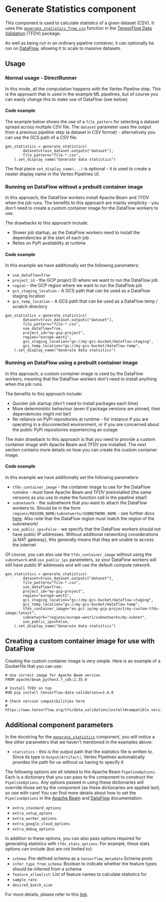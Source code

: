 # Generate Statistics component

This component is used to calculate statistics of a given dataset (CSV). It uses the [`generate_statistics_from_csv`](https://www.tensorflow.org/tfx/data_validation/api_docs/python/tfdv/generate_statistics_from_csv) function in the [TensorFlow Data Validation](https://www.tensorflow.org/tfx/guide/tfdv) (TFDV) package.

As well as being run in an ordinary pipeline container, it can optionally be run on [DataFlow](https://cloud.google.com/dataflow/), allowing it to scale to massive datasets.

## Usage

### Normal usage - DirectRunner

In this mode, all the computation happens with the Vertex Pipeline step. This is the approach that is used in the example ML pipelines, but of course you can easily change this to make use of DataFlow (see below).

#### Code example

The example below shows the use of a `file_pattern` for selecting a dataset spread across multiple CSV file. The `dataset` parameter uses the output from a previous pipeline step (a dataset in CSV format) - alternatively you can use the GCS path of a CSV file.

```
gen_statistics = generate_statistics(
        dataset=train_dataset.outputs["dataset"],
        file_pattern="file-*.csv",
    ).set_display_name("Generate data statistics")
```

The final piece `set_display_name(...)` is optional - it is used to create a neater display name in the Vertex Pipelines UI.

### Running on DataFlow without a prebuilt container image

In this approach, the DataFlow workers install Apache Beam and TFDV when the job runs. The benefits to this approach are mainly simplicity - you don't need to create a custom container image for the DataFlow workers to use.

The drawbacks to this approach include:

- Slower job startup, as the DataFlow workers need to install the dependencies at the start of each job
- Relies on PyPi availability at runtime

#### Code example

In this example we have additionally set the following parameters:

- `use_dataflow=True`
- `project_id` - the GCP project ID where we want to run the DataFlow job
- `region` - the GCP region where we want to run the DataFlow job
- `gcs_staging_location` - A GCS path that can be used as a DataFlow staging location
- `gcs_temp_location` - A GCS path that can be used as a DataFlow temp / scratch directory

```
gen_statistics = generate_statistics(
        dataset=train_dataset.outputs["dataset"],
        file_pattern="file-*.csv",
        use_dataflow=True,
        project_id="my-gcp-project",
        region="europe-west1",
        gcs_staging_location="gs://my-gcs-bucket/dataflow-staging",
        gcs_temp_location="gs://my-gcs-bucket/dataflow-temp",
    ).set_display_name("Generate data statistics")
```

### Running on DataFlow using a prebuilt container image

In this approach, a custom container image is used by the DataFlow workers, meaning that the DataFlow workers don't need to install anything when the job runs.

The benefits to this approach include:

- Quicker job startup (don't need to install packages each time)
- More deterministic behaviour (even if package versions are pinned, their dependencies might not be!)
- No reliance on PyPi repositories at runtime - for instance if you are operating in a disconnected environment, or if you are concerned about the public PyPi repositories experiencing an outage

The main drawback to this approach is that you need to provide a custom container image with Apache Beam and TFDV pre-installed. The next section contains more details on how you can create the custom container image.

#### Code example

In this example we have additionally set the following parameters:

- `tfdv_container_image` - the container image to use for the DataFlow runners - must have Apache Beam and TFDV preinstalled (the same versions as you use to make the function call in the pipeline step!)
- `subnetwork` - the subnetwork that you want to attach the DataFlow workers to. Should be in the form `regions/REGION_NAME/subnetworks/SUBNETWORK_NAME` - see further docs [here](https://cloud.google.com/dataflow/docs/guides/specifying-networks). Also note that the DataFlow region must match the region of the subnetwork!
- `use_public_ips=False` - we specify that the DataFlow workers should not have public IP addresses. Without additional networking considerations (a NAT gateway), this generally means that they are unable to access the internet

Of course, you can also use the `tfdv_container_image` without using the `subnetwork` and `use_public_ips` parameters, so your DataFlow workers will still have public IP addresses and will use the default compute network.

```
gen_statistics = generate_statistics(
        dataset=train_dataset.outputs["dataset"],
        file_pattern="file-*.csv",
        use_dataflow=True,
        project_id="my-gcp-project",
        region="europe-west1",
        gcs_staging_location="gs://my-gcs-bucket/dataflow-staging",
        gcs_temp_location="gs://my-gcs-bucket/dataflow-temp",
        tfdv_container_image="eu.gcr.io/my-gcp-project/my-custom-tfdv-image:latest",
        subnetwork="regions/europe-west1/subnetworks/my-subnet",
        use_public_ips=False,
    ).set_display_name("Generate data statistics")
```

## Creating a custom container image for use with DataFlow

Creating the custom container image is very simple. Here is an example of a Dockerfile that you can use:

```
# Use correct image for Apache Beam version
FROM apache/beam_python3.7_sdk:2.35.0

# Install TFDV on top 
RUN pip install tensorflow-data-validation==1.6.0

# Check version compatibilities here
# https://www.tensorflow.org/tfx/data_validation/install#compatible_versions
```

## Additional component parameters

In the docstring for the [`generate_statistics`](generate_statistics.py) component, you will notice a few other parameters that we haven't mentioned in the examples above:

- `statistics` - this is the output path that the statistics file is written to. Since its type is `Output[Artifact]`, Vertex Pipelines automatically provides the path for us without us having to specify it

The following options are all related to the Apache Beam `PipelineOptions`. Each is a dictionary that you can pass to the component to construct the `PipelineOptions`. Any options passed in using these dictionaries will override those set by the component (as these dictionaries are applied last), so use with care! You can find more details about how to set the `PipelineOptions` in the [Apache Beam](https://beam.apache.org/releases/pydoc/current/_modules/apache_beam/options/pipeline_options.html) and [DataFlow](https://cloud.google.com/dataflow/docs/guides/setting-pipeline-options) documentation.

- `extra_standard_options`
- `extra_setup_optons`
- `extra_worker_options`
- `extra_google_cloud_options`
- `extra_debug_options`

In addition to these options, you can also pass options required for generating statistics with `tfdv_stats_options`. For example, these stats options can include (but are not limited to):

- `schema`: Pre-defined schema as a `tensorflow_metadata` Schema proto
- `infer_type_from_schema`: Boolean to indicate whether the feature types should be inferred from a schema
- `feature_allowlist`: List of feature names to calculate statistics for
- `sample_rate`
- `desired_batch_size`

For more details, please refer to this [link](https://www.tensorflow.org/tfx/data_validation/api_docs/python/tfdv/StatsOptions).
